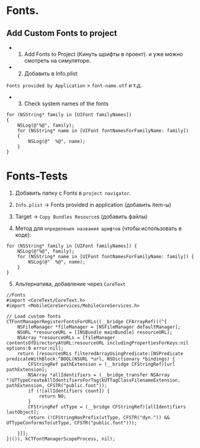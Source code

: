 Fonts.
==

## Add Custom Fonts to project

* 1. Add Fonts to Project (Кинуть шрифты в проект). и уже можно смотреть на симуляторе.

* 2. Добавить в Info.plist

`Fonts provided by Application` > `font-name.otf` и т.д.

* 3. Check system names of the fonts 

```objc
for (NSString* family in [UIFont familyNames])
{
    NSLog(@"%@", family);
    for (NSString* name in [UIFont fontNamesForFamilyName: family])
    {
        NSLog(@"  %@", name);
    }
}
```





Fonts-Tests
==

1. Добавить папку с Fonts в `project navigator`.

2. `Info.plist` -> Fonts provided in application (добавить item-ы)

3. Target -> `Copy Bundles Resource`s (добавить файлы)

4. Метод для `определения названия шрифтов` (чтобы использовать в коде):

```objc
for (NSString* family in [UIFont familyNames]) {
    NSLog(@"%@", family);
    for (NSString* name in [UIFont fontNamesForFamilyName: family]) {
        NSLog(@"  %@", name);
    }
}
```


5. Альтернатива, добавление через `CoreText`

```objc
//Fonts
#import <CoreText/CoreText.h>
#import <MobileCoreServices/MobileCoreServices.h>

// Load custom fonts
CTFontManagerRegisterFontsForURLs((__bridge CFArrayRef)((^{
    NSFileManager *fileManager = [NSFileManager defaultManager];
    NSURL *resourceURL = [[NSBundle mainBundle] resourceURL];
    NSArray *resourceURLs = [fileManager contentsOfDirectoryAtURL:resourceURL includingPropertiesForKeys:nil options:0 error:nil];
    return [resourceURLs filteredArrayUsingPredicate:[NSPredicate predicateWithBlock:^BOOL(NSURL *url, NSDictionary *bindings) {
        CFStringRef pathExtension = (__bridge CFStringRef)[url pathExtension];
        NSArray *allIdentifiers = (__bridge_transfer NSArray *)UTTypeCreateAllIdentifiersForTag(kUTTagClassFilenameExtension, pathExtension, CFSTR("public.font"));
        if (![allIdentifiers count]) {
            return NO;
        }
        CFStringRef utType = (__bridge CFStringRef)[allIdentifiers lastObject];
        return (!CFStringHasPrefix(utType, CFSTR("dyn.")) && UTTypeConformsTo(utType, CFSTR("public.font")));

    }]];
})()), kCTFontManagerScopeProcess, nil);
```


